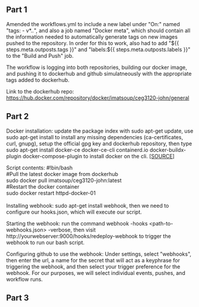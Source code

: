 Part 1
--------
Amended the workflows.yml to include a new label under "On:" named "tags: - v*.*.*", and also a job named "Docker meta", which should contain all the information needed to automatically generate tags on new images pushed to the repository. In order for this to work, also had to add "${{ steps.meta.outposts.tags }}" and "labels:${{ steps.meta.outposts.labels }}" to the "Build and Push" job.  <br/>

The workflow is logging into both repositories, building our docker image, and pushing it to dockerhub and github simulatneously with the appropriate tags added to dockerhub. <br/>

Link to the dockerhub repo: https://hub.docker.com/repository/docker/imatsoup/ceg3120-john/general <br/>

Part 2
--------

Docker installation: update the package index with sudo apt-get update, use sudo apt-get install to install any missing dependencies (ca-certificates, curl, gnupg), setup the official gpg key and dockerhub repository, then type sudo apt-get install docker-ce docker-ce-cli containerd.io docker-buildx-plugin docker-compose-plugin to install docker on the cli. <a href="https://docs.docker.com/engine/install/ubuntu/">[SOURCE]</a> <br/>

Script contents: #!bin/bash <br/>
                 #Pull the latest docker image from dockerhub  <br/>
                 sudo docker pull imatsoup/ceg3120-john:latest <br/>
                 #Restart the docker container <br/>
                 sudo docker restart httpd-docker-01 <br/>
                 <br/>
Installing webhook: sudo apt-get install webhook, then we need to configure our hooks.json, which will execute our script. <br/>   

Starting the webhook: run the command webhook -hooks <path-to-webhooks.json> -verbose, then visit http://yourwebserver:9000/hooks/redeploy-webhook to trigger the webhook to run our bash script.

Configuring github to use the webhook: Under settings, select "webhooks", then enter the url, a name for the secret that will act as a keyphrase for triggering the webhook, and then select your trigger preference for the webhook. For our purposes, we will select individual events, pushes, and workflow runs.

Part 3
--------

